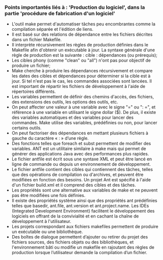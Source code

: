 ### Points importantés liés à : 'Production du logiciel', dans la partie 'procédure de fabrication d'un logiciel'

- L'outil make permet d'automatiser tâches peu encombrantes comme la compilation séparée et l'édition de liens.
- Il est basé sur des relations de dépendance entre les fichiers décrites dans un fichier Makefile. 
- Il interprète récursivement les règles de production définies dans le Makefile afin d'obtenir un exécutable à jour.
 La syntaxe générale d'une règle de production est la suivante : cible : dépendances (ou prérequis);
- Les cibles phony (comme "clean" ou "all") n'ont pas pour objectif de produire un fichier; 
- Make cherche à produire les dépendances récursivement et compare les dates des cibles et dépendances pour déterminer si la cible est à jour. Si tel n'est pas le cas, les commandes associées sont lancées.
 Il est important de répartir les fichiers de développement à l'aide de répertoires différents. 
- Les variables permettent de définir des chemins d'accès, des fichiers, des extensions des outils, les options des outils, etc. 
- On peut affecter une valeur à une variable avec le signe "=" ou ": =", et référence à une variable en utilisant le signe dollar ($). De plus, il existe des variables automatiques et des variables pour lancer des commandes.
 Make utilise des variables, prédéfinies ou non, pour lancer certains outils.
- On peut factoriser des dépendances en mettant plusieurs fichiers à gauche du caractère « : » d’une règle.
- Des fonctions telles que foreach et subst permettent de modifier des variables.
 ANT est un utilitaire similaire à make mais qui permet de générer des applications Java avec des performances plus rapides.
- Le fichier antfile est écrit sous une syntaxe XML et peut être lancé en ligne de commande ou depuis un environnement de développement.
- Le fichier antfile contient des cibles qui contiennent des tâches, telles que des opérations de compilation ou d'archives, et peuvent être modifiées en fonction des besoins.
 Un projet Ant est spécifié à l'aide d'un fichier build.xml et il comprend des cibles et des tâches.
- Les propriétés sont une alternative aux variables de make et ne peuvent pas être modifiées une fois définies.
- Il existe des propriétés système ainsi que des propriétés ant prédéfinies telles que basedir, ant.file, ant.version et ant.project.name.
 Les IDEs (Integrated Development Environment) facilitent le développement des logiciels en offrant de la convivialité et en cachant la chaîne de développement à l'utilisateur.
- Les projets correspondant aux fichiers makefiles permettent de produire un exécutable ou une bibliothèque.
- Des boîtes de dialogue permettent d’ajouter ou retirer du projet des fichiers sources, des fichiers objets ou des bibliothèques, et l'environnement bâti ou modifie un makefile en rajoutant des règles de production lorsque l’utilisateur demande la compilation d’un fichier.
